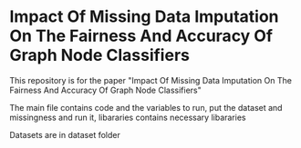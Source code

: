 # Impact Of Missing Data Imputation On The Fairness And Accuracy Of Graph Node Classifiers

This repository is for the paper "Impact Of Missing Data Imputation On The Fairness And Accuracy Of Graph Node Classifiers"

The main file contains code and the variables to run, put the dataset and missingness and run it, libararies contains necessary libararies

Datasets are in dataset folder

